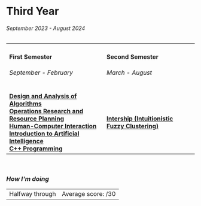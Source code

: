 <br><h1> Third Year </h1>
<h6><i>September 2023 - August 2024</i></h6>

<table>
  <tr>
    <td>
      <h4>First Semester</h4>
      <h6><i>September - February</i></h6>
    </td>
    <td>
      <h4>Second Semester</h4>
      <h6><i>March - August</i></h6>
    </td>
  </tr>
  <tr>
    <td>
      <a href="https://github.com/Haruno19/notebook/tree/main/Terzo%20Anno/Primo%20Semestre/Analisi%20e%20Progetto%20di%20Algoritmi"><b>Design and Analysis of Algorithms</b></a><br>
      <a href="https://github.com/Haruno19/notebook/tree/main/Terzo%20Anno/Primo%20Semestre/Ricerca%20Operativa%20e%20Pianificazione%20delle%20Risorse"><b>Operations Research and Resource Planning</b></a><br>
      <a href="https://github.com/Haruno19/notebook/tree/main/Terzo%20Anno/Primo%20Semestre/Interazione%20Uomo-Macchina"><b>Human-Computer Interaction</b></a><br>
      <a href="https://github.com/Haruno19/notebook/tree/main/Terzo%20Anno/Primo%20Semestre/Introduzione%20all'Intelligenza%20Artificiale"><b>Introduction to Artificial Intelligence</b></a><br>
      <a href="https://github.com/Haruno19/notebook/tree/main/Terzo%20Anno/Primo%20Semestre/Programmazione%20C%2B%2B"><b>C++ Programming</b></a><br>
    </td>
    <td>
      <a href="https://github.com/Haruno19/notebook/tree/main/Terzo%20Anno/Secondo%20Semestre/Stage"><b>Intership (Intuitionistic Fuzzy Clustering)</b></a><br>
    </td>
</tr>
</table>

<br><h3><i>How I'm doing</i></h3>
<table><tr>
  <td>Halfway through</td>
  <td>Average score: <b> </b>/30</td>
</tr></table>
